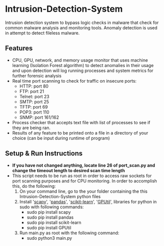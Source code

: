 # Intrusion-Detection-System
Intrusion detection system to bypass logic checks in malware that check for common malware analysis and monitoring tools.  Anomaly detection is used in attempt to detect fileless malware.

## Features
- CPU, GPU, network, and memory usage monitor that uses machine learning (Isolation Forest algorithm) to detect anomalies in their usage and upon detection will log running processes and 
system metrics for further forensic analysis
- Real time port scanning to check for traffic on insecure ports:
  - HTTP: port 80
  - FTP: port 21
  - Telnet: port 23
  - SMTP: port 25
  - TFTP: port 69
  - POP3: port 110
  - SNMP: port 161/162
- Process checker that accepts text file with list of processes to see if they are being ran.
- Results of any feature to be printed onto a file in a directory of your choice (can be input during runtime of program)

## Setup & Run Instructions
- **If you have not changed anything, locate line 26 of port_scan.py and change the timeout length to desired scan time length**
- This script needs to be run as root in order to access raw sockets for port scanning purposes and for CPU monitoring.  In order to accomplish this, do the following:
  1) On your command line, go to the your folder containing the this Intrusion-Detection-System python files
  2) Install '[scapy](https://github.com/secdev/scapy)', '[pandas](https://github.com/pandas-dev/pandas)', '[scikit-learn](https://github.com/scikit-learn/scikit-learn)', '[GPUtil](https://github.com/anderskm/gputil)',
libraries for python in sudo with following commands:
     - sudo pip install scapy
     - sudo pip install pandas
     - sudo pip install scikit-learn
     - sudo pip install GPUtil
  3) Run main.py as root with the following command:
     - sudo python3 main.py
